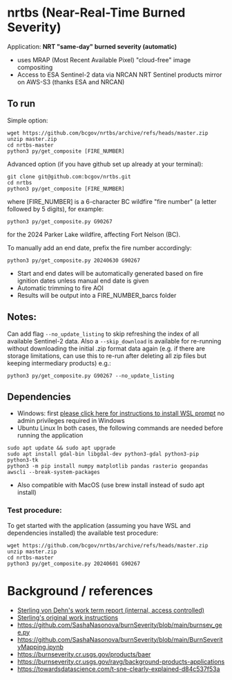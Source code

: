 # nrtbs (Near-Real-Time Burned Severity)
Application: **NRT "same-day" burned severity (automatic)**

* uses MRAP (Most Recent Available Pixel) "cloud-free" image compositing
* Access to ESA Sentinel-2 data via NRCAN NRT Sentinel products mirror on AWS-S3 (thanks ESA and NRCAN) 
 
## To run
Simple option:
```
wget https://github.com/bcgov/nrtbs/archive/refs/heads/master.zip
unzip master.zip
cd nrtbs-master
python3 py/get_composite [FIRE_NUMBER]
```

Advanced option (if you have github set up already at your terminal):
```
git clone git@github.com:bcgov/nrtbs.git
cd nrtbs
python3 py/get_composite [FIRE_NUMBER] 
```
where [FIRE_NUMBER] is a 6-character BC wildfire "fire number" (a letter followed by 5 digits), for example:
```
python3 py/get_composite.py G90267
```
for the 2024 Parker Lake wildfire, affecting Fort Nelson (BC). 

To manually add an end date, prefix the fire number accordingly:
```
python3 py/get_composite.py 20240630 G90267
```
* Start and end dates will be automatically generated based on fire ignition dates unless manual end date is given
* Automatic trimming to fire AOI
* Results will be output into a FIRE_NUMBER_barcs folder
## Notes:
Can add flag ```--no_update_listing``` to skip refreshing the index of all available Sentinel-2 data. Also a ```--skip_download``` is available for re-running without downloading the initial .zip format data again (e.g. if there are storage limitations, can use this to re-run after deleting all zip files but keeping intermediary products)
e.g.:
```
python3 py/get_composite.py G90267 --no_update_listing
```
## Dependencies
* Windows: first [please click here for instructions to install WSL prompt](https://learn.microsoft.com/en-us/windows/wsl/install) no admin privileges required in Windows
* Ubuntu Linux
In both cases, the following commands are needed before running the application
```
sudo apt update && sudo apt upgrade
sudo apt install gdal-bin libgdal-dev python3-gdal python3-pip python3-tk
python3 -m pip install numpy matplotlib pandas rasterio geopandas awscli --break-system-packages
```
* Also compatible with MacOS (use brew install instead of sudo apt install) 

### Test procedure:
To get started with the application (assuming you have WSL and dependencies installed) the available test procedure:
```
wget https://github.com/bcgov/nrtbs/archive/refs/heads/master.zip
unzip master.zip
cd nrtbs-master
python3 py/get_composite.py 20240601 G90267
```

# Background / references
* [Sterling von Dehn's work term report (internal, access controlled)](https://bcgov.sharepoint.com/:b:/t/01324/ERKaKW6P0AdPjP5yOgJofXEBFYHDg6iIm-7c1trylGTEuA?e=7iID0Z)
* [Sterling's original work instructions](doc/TASK.md)
* https://github.com/SashaNasonova/burnSeverity/blob/main/burnsev_gee.py
* https://github.com/SashaNasonova/burnSeverity/blob/main/BurnSeverityMapping.ipynb
* https://burnseverity.cr.usgs.gov/products/baer
* https://burnseverity.cr.usgs.gov/ravg/background-products-applications
* https://towardsdatascience.com/t-sne-clearly-explained-d84c537f53a
